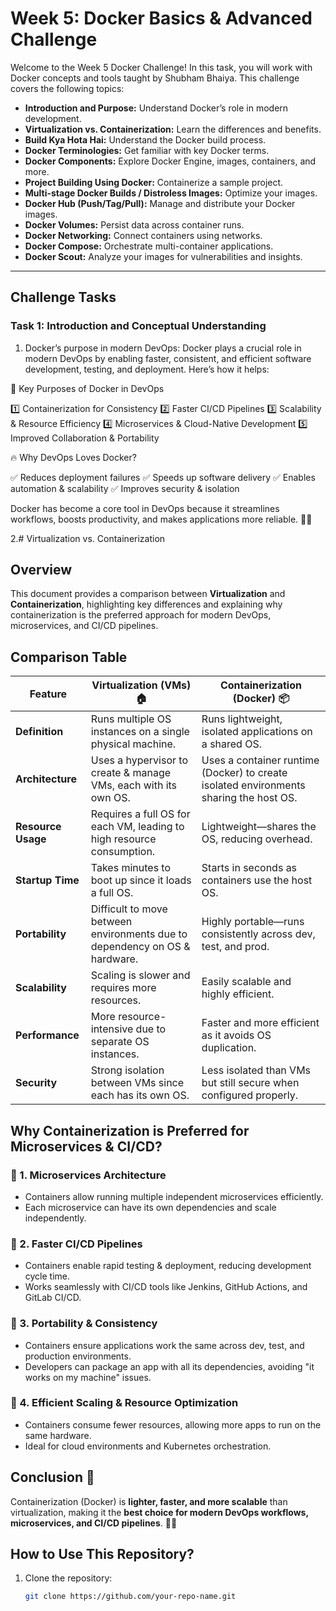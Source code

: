 # Week 5: Docker Basics & Advanced Challenge

Welcome to the Week 5 Docker Challenge! In this task, you will work with Docker concepts and tools taught by Shubham Bhaiya. This challenge covers the following topics:

- **Introduction and Purpose:** Understand Docker’s role in modern development.
- **Virtualization vs. Containerization:** Learn the differences and benefits.
- **Build Kya Hota Hai:** Understand the Docker build process.
- **Docker Terminologies:** Get familiar with key Docker terms.
- **Docker Components:** Explore Docker Engine, images, containers, and more.
- **Project Building Using Docker:** Containerize a sample project.
- **Multi-stage Docker Builds / Distroless Images:** Optimize your images.
- **Docker Hub (Push/Tag/Pull):** Manage and distribute your Docker images.
- **Docker Volumes:** Persist data across container runs.
- **Docker Networking:** Connect containers using networks.
- **Docker Compose:** Orchestrate multi-container applications.
- **Docker Scout:** Analyze your images for vulnerabilities and insights.

---

## Challenge Tasks

### Task 1: Introduction and Conceptual Understanding

1. Docker’s purpose in modern DevOps:
Docker plays a crucial role in modern DevOps by enabling faster, consistent, and efficient software development, testing, and deployment. Here’s how it helps:

🚀 Key Purposes of Docker in DevOps

1️⃣ Containerization for Consistency
2️⃣ Faster CI/CD Pipelines
3️⃣ Scalability & Resource Efficiency
4️⃣ Microservices & Cloud-Native Development
5️⃣ Improved Collaboration & Portability

🔥 Why DevOps Loves Docker?

✅ Reduces deployment failures
✅ Speeds up software delivery
✅ Enables automation & scalability
✅ Improves security & isolation

Docker has become a core tool in DevOps because it streamlines workflows, boosts productivity, and makes applications more reliable. 🚀🐳

2.# Virtualization vs. Containerization

## Overview
This document provides a comparison between **Virtualization** and **Containerization**, highlighting key differences and explaining why containerization is the preferred approach for modern DevOps, microservices, and CI/CD pipelines.

## Comparison Table

| Feature             | Virtualization (VMs) 🏠 | Containerization (Docker) 📦 |
|---------------------|------------------------|-----------------------------|
| **Definition**      | Runs multiple OS instances on a single physical machine. | Runs lightweight, isolated applications on a shared OS. |
| **Architecture**    | Uses a hypervisor to create & manage VMs, each with its own OS. | Uses a container runtime (Docker) to create isolated environments sharing the host OS. |
| **Resource Usage**  | Requires a full OS for each VM, leading to high resource consumption. | Lightweight—shares the OS, reducing overhead. |
| **Startup Time**    | Takes minutes to boot up since it loads a full OS. | Starts in seconds as containers use the host OS. |
| **Portability**     | Difficult to move between environments due to dependency on OS & hardware. | Highly portable—runs consistently across dev, test, and prod. |
| **Scalability**     | Scaling is slower and requires more resources. | Easily scalable and highly efficient. |
| **Performance**     | More resource-intensive due to separate OS instances. | Faster and more efficient as it avoids OS duplication. |
| **Security**        | Strong isolation between VMs since each has its own OS. | Less isolated than VMs but still secure when configured properly. |

## Why Containerization is Preferred for Microservices & CI/CD?

### 🚀 1. Microservices Architecture
- Containers allow running multiple independent microservices efficiently.
- Each microservice can have its own dependencies and scale independently.

### 🚀 2. Faster CI/CD Pipelines
- Containers enable rapid testing & deployment, reducing development cycle time.
- Works seamlessly with CI/CD tools like Jenkins, GitHub Actions, and GitLab CI/CD.

### 🚀 3. Portability & Consistency
- Containers ensure applications work the same across dev, test, and production environments.
- Developers can package an app with all its dependencies, avoiding "it works on my machine" issues.

### 🚀 4. Efficient Scaling & Resource Optimization
- Containers consume fewer resources, allowing more apps to run on the same hardware.
- Ideal for cloud environments and Kubernetes orchestration.

## Conclusion 🎯
Containerization (Docker) is **lighter, faster, and more scalable** than virtualization, making it the **best choice for modern DevOps workflows, microservices, and CI/CD pipelines**. 🚀🐳

## How to Use This Repository?
1. Clone the repository:
   ```sh
   git clone https://github.com/your-repo-name.git
